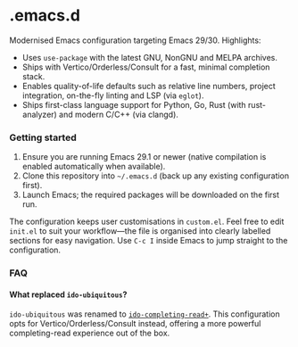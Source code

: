 .emacs.d
========

Modernised Emacs configuration targeting Emacs 29/30. Highlights:

* Uses `use-package` with the latest GNU, NonGNU and MELPA archives.
* Ships with Vertico/Orderless/Consult for a fast, minimal completion stack.
* Enables quality-of-life defaults such as relative line numbers, project
  integration, on-the-fly linting and LSP (via `eglot`).
* Ships first-class language support for Python, Go, Rust (with rust-analyzer)
  and modern C/C++ (via clangd).

### Getting started

1. Ensure you are running Emacs 29.1 or newer (native compilation is enabled
   automatically when available).
2. Clone this repository into `~/.emacs.d` (back up any existing configuration
   first).
3. Launch Emacs; the required packages will be downloaded on the first run.

The configuration keeps user customisations in `custom.el`. Feel free to edit
`init.el` to suit your workflow—the file is organised into clearly labelled
sections for easy navigation. Use `C-c I` inside Emacs to jump straight to the
configuration.

### FAQ

#### What replaced `ido-ubiquitous`?

`ido-ubiquitous` was renamed to [`ido-completing-read+`](https://github.com/DarwinAwardWinner/ido-completing-read-plus). This configuration opts for Vertico/Orderless/Consult instead, offering a more powerful completing-read experience out of the box.

